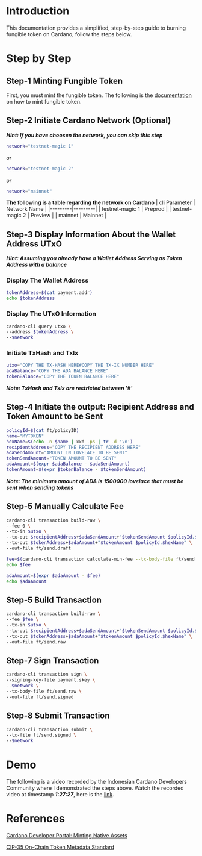 # Introduction

This documentation provides a simplified, step-by-step guide to burning fungible token on Cardano, follow the steps below.

# Step by Step

## Step-1 Minting Fungible Token

First, you must mint the fungible token. The following is the [documentation]() on how to mint fungible token.

## Step-2 Initiate Cardano Network (Optional)

**_Hint: If you have choosen the network, you can skip this step_**

```bash
network="testnet-magic 1"
```

_or_

```bash
network="testnet-magic 2"
```

_or_

```bash
network="mainnet"
```

**The following is a table regarding the network on Cardano**
| cli Parameter | Network Name |
|---------|---------|
| testnet-magic 1 | Preprod |
| testnet-magic 2 | Preview |
| mainnet | Mainnet |

## Step-3 Display Information About the Wallet Address UTxO

**_Hint: Assuming you already have a Wallet Address Serving as Token Address with a balance_**

### Display The Wallet Address

```bash
tokenAddress=$(cat payment.addr)
echo $tokenAddress
```

### Display The UTxO Information

```bash
cardano-cli query utxo \
--address $tokenAddress \
--$network
```

### Initiate TxHash and TxIx

```bash
utxo="COPY THE TX-HASH HERE#COPY THE TX-IX NUMBER HERE"
adaBalance="COPY THE ADA BALANCE HERE"
tokenBalance="COPY THE TOKEN BALANCE HERE"
```

**_Note: TxHash and TxIx are restricted between '#'_**

## Step-4 Initiate the output: Recipient Address and Token Amount to be Sent

```bash
policyId=$(cat ft/policyID)
name="MYTOKEN"
hexName=$(echo -n $name | xxd -ps | tr -d '\n')
recipientAddress="COPY THE RECIPIENT ADDRESS HERE"
adaSendAmount="AMOUNT IN LOVELACE TO BE SENT"
tokenSendAmount="TOKEN AMOUNT TO BE SENT"
adaAmount=$(expr $adaBalance - $adaSendAmount)
tokenAmount=$(expr $tokenBalance - $tokenSendAmount)
```

**_Note: The minimum amount of ADA is 1500000 lovelace that must be sent when sending tokens_**

## Step-5 Manually Calculate Fee

```bash
cardano-cli transaction build-raw \
--fee 0 \
--tx-in $utxo \
--tx-out $recipientAddress+$adaSendAmount+"$tokenSendAmount $policyId.$hexName" \
--tx-out $tokenAddress+$adaAmount+"$tokenAmount $policyId.$hexName" \
--out-file ft/send.draft

fee=$(cardano-cli transaction calculate-min-fee --tx-body-file ft/send.draft --tx-in-count 1 --tx-out-count 2 --witness-count 1 --$network --protocol-params-file ft/protocol.json | cut -d " " -f1)
echo $fee

adaAmount=$(expr $adaAmount - $fee)
echo $adaAmount
```

## Step-5 Build Transaction

```bash
cardano-cli transaction build-raw \
--fee $fee \
--tx-in $utxo \
--tx-out $recipientAddress+$adaSendAmount+"$tokenSendAmount $policyId.$hexName" \
--tx-out $tokenAddress+$adaAmount+"$tokenAmount $policyId.$hexName" \
--out-file ft/send.raw
```

## Step-7 Sign Transaction

```bash
cardano-cli transaction sign \
--signing-key-file payment.skey \
--$network \
--tx-body-file ft/send.raw \
--out-file ft/send.signed
```

## Step-8 Submit Transaction

```bash
cardano-cli transaction submit \
--tx-file ft/send.signed \
--$network
```

# Demo

The following is a video recorded by the Indonesian Cardano Developers Community where I demonstrated the steps above. Watch the recorded video at timestamp **_1:27:27_**, here is the [link](https://youtu.be/03hXLZ_07N0?list=PLUj8499OocHiL8gXPv8wMlLW-zIcyYdrQ).

# References

[Cardano Developer Portal: Minting Native Assets](https://developers.cardano.org/docs/native-tokens/minting)

[CIP-35 On-Chain Token Metadata Standard](https://github.com/cardano-foundation/CIPs/blob/1d9fbd0e29f07b931bf1524c7aed6635d478cd75/CIP-0035/CIP-0035.md)
